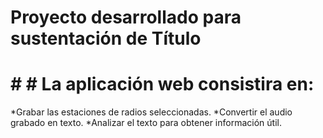 # Proyecto desarrollado para sustentación de Título

# # # La aplicación web consistira en:

*Grabar las estaciones de radios seleccionadas.
*Convertir el audio grabado en texto.
*Analizar el texto para obtener información útil.